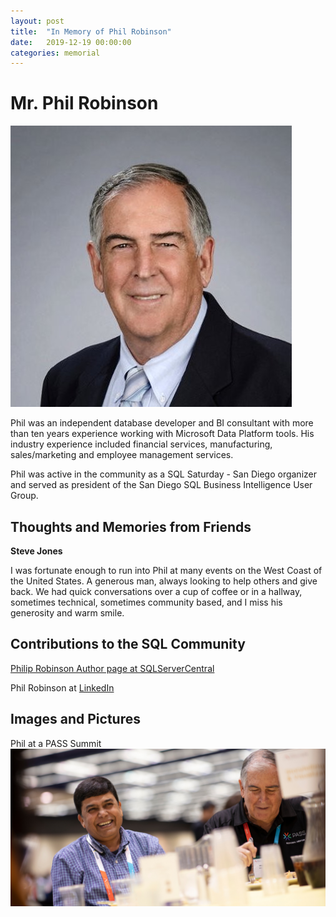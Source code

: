 ```yaml
---
layout: post
title:  "In Memory of Phil Robinson"
date:   2019-12-19 00:00:00
categories: memorial
---
```

# Mr. Phil Robinson
![Phil Robinson <](/assets/images/philrobinson.jpg)

Phil was an independent database developer and BI consultant with more than ten years experience working with Microsoft Data Platform tools. His industry experience included financial services, manufacturing, sales/marketing and employee management services. 

Phil was active in the community as a SQL Saturday - San Diego organizer and served as president of the San Diego SQL Business Intelligence User Group.

## Thoughts and Memories from Friends

__Steve Jones__

I was fortunate enough to run into Phil at many events on the West Coast of the United States. A generous man, always looking to help others and give back. We had quick conversations over a cup of coffee or in a hallway, sometimes technical, sometimes community based, and I miss his generosity and warm smile.

## Contributions to the SQL Community

[Philip Robinson Author page at SQLServerCentral](https://www.sqlservercentral.com/author/Philip-Robinson-NWDBA)

Phil Robinson at [LinkedIn](https://www.linkedin.com/in/sqldbdev/)

## Images and Pictures

Phil at a PASS Summit
![Phil at a PASS Summit on the right](/assets/images/philrobinson2.png)

